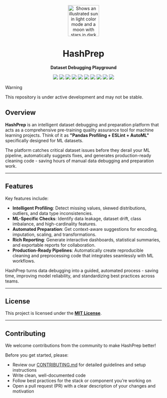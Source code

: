 <div align="center">
  <picture>
    <source media="(prefers-color-scheme: dark)" srcset="docs/assets/hashprep-wobg.svg" width="100">
    <img alt="Shows an illustrated sun in light color mode and a moon with stars in dark color mode." src="docs/hashprep-dark.svg" width="100">
  </picture>

  <h1>HashPrep</h1>
  <p>
    <b> Dataset Debugging Playground </b>
  </p>

  <p align="center">
    <!-- Deployment -->
    <img src="https://img.shields.io/badge/Web%20Version-Self%20Hosted-0A66C2" />
    <img src="https://img.shields.io/badge/CLI-Supported-orange" />
    <!-- Stack -->
    <img src="https://img.shields.io/badge/UI-Svelte-ff3e00?logo=svelte" />
    <img src="https://img.shields.io/badge/Backend-FastAPI-009688?logo=fastapi" />
    <img src="https://img.shields.io/badge/DB-Postgres-336791?logo=postgresql" />
    <!-- License -->
    <img src="https://img.shields.io/badge/License-MIT-green" />
    <!-- Features -->
    <img src="https://img.shields.io/badge/Feature-Dataset%20Quality%20Assurance-critical" />
    <img src="https://img.shields.io/badge/Feature-Preprocessing%20%2B%20Profiling-blueviolet" />
    <img src="https://img.shields.io/badge/Feature-Report%20Generation-3f4f75" />
    <img src="https://img.shields.io/badge/Feature-AutoML%20Integration-success" />
  </p>
</div>

> [!WARNING]  
> This repository is under active development and may not be stable.

## Overview

**HashPrep** is an intelligent dataset debugging and preparation platform that acts as a comprehensive pre-training quality assurance tool for machine learning projects. Think of it as **"Pandas Profiling + ESLint + AutoML"** specifically designed for ML datasets.

The platform catches critical dataset issues before they derail your ML pipeline, automatically suggests fixes, and generates production-ready cleaning code - saving hours of manual data debugging and preparation work.

---

## Features

Key features include:

- **Intelligent Profiling**: Detect missing values, skewed distributions, outliers, and data type inconsistencies.
- **ML-Specific Checks**: Identify data leakage, dataset drift, class imbalance, and high-cardinality features.
- **Automated Preparation**: Get context-aware suggestions for encoding, imputation, scaling, and transformations.
- **Rich Reporting**: Generate interactive dashboards, statistical summaries, and exportable reports for collaboration.
- **Production-Ready Pipelines**: Automatically create reproducible cleaning and preprocessing code that integrates seamlessly with ML workflows.

HashPrep turns data debugging into a guided, automated process - saving time, improving model reliability, and standardizing best practices across teams.

---

## License

This project is licensed under the [**MIT License**](./LICENSE).

---

## Contributing

We welcome contributions from the community to make HashPrep better!

Before you get started, please:

- Review our [CONTRIBUTING.md](./CONTRIBUTING.md) for detailed guidelines and setup instructions
- Write clean, well-documented code
- Follow best practices for the stack or component you’re working on
- Open a pull request (PR) with a clear description of your changes and motivation
